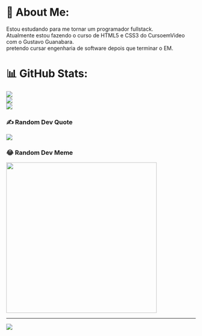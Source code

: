 # 💫 About Me:
Estou estudando para me tornar um programador fullstack.<br>Atualmente estou fazendo o curso de HTML5 e CSS3 do CursoemVideo com o Gustavo Guanabara.<br>pretendo cursar engenharia de software depois que terminar o EM.

# 📊 GitHub Stats:
![](https://github-readme-stats.vercel.app/api?username=Yarlley31&theme=dark&hide_border=false&include_all_commits=true&count_private=true)<br/>
![](https://github-readme-streak-stats.herokuapp.com/?user=Yarlley31&theme=dark&hide_border=false)<br/>
![](https://github-readme-stats.vercel.app/api/top-langs/?username=Yarlley31&theme=dark&hide_border=false&include_all_commits=true&count_private=true&layout=compact)

### ✍️ Random Dev Quote
![](https://quotes-github-readme.vercel.app/api?type=horizontal&theme=radical)

### 😂 Random Dev Meme
<img src='https://randommeme-five.vercel.app/' style="height: 400px;"/>

---
[![](https://visitcount.itsvg.in/api?id=Yarlley31&icon=0&color=0)](https://visitcount.itsvg.in)

<!-- Proudly created with GPRM ( https://gprm.itsvg.in ) -->
